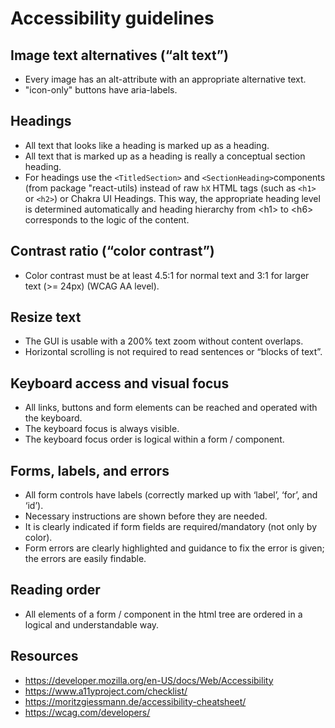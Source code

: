 # Accessibility guidelines

## Image text alternatives (“alt text”)

-   Every image has an alt-attribute with an appropriate alternative text.
-   "icon-only" buttons have aria-labels.

## Headings

-   All text that looks like a heading is marked up as a heading.
-   All text that is marked up as a heading is really a conceptual section heading.
-   For headings use the `<TitledSection>` and `<SectionHeading>`components (from package "react-utils) instead of raw `hX` HTML
    tags (such as `<h1>` or `<h2>`) or Chakra UI Headings.
    This way, the appropriate heading level is determined automatically and heading hierarchy from \<h1> to \<h6> corresponds to the logic of the content.

## Contrast ratio (“color contrast”)

-   Color contrast must be at least 4.5:1 for normal text and 3:1 for larger text (>= 24px) (WCAG AA level).

## Resize text

-   The GUI is usable with a 200% text zoom without content overlaps.
-   Horizontal scrolling is not required to read sentences or “blocks of text”.

## Keyboard access and visual focus

-   All links, buttons and form elements can be reached and operated with the keyboard.
-   The keyboard focus is always visible.
-   The keyboard focus order is logical within a form / component.

## Forms, labels, and errors

-   All form controls have labels (correctly marked up with ‘label’, ‘for’, and ‘id’).
-   Necessary instructions are shown before they are needed.
-   It is clearly indicated if form fields are required/mandatory (not only by color).
-   Form errors are clearly highlighted and guidance to fix the error is given; the errors are easily findable.

## Reading order

-   All elements of a form / component in the html tree are ordered in a logical and understandable way.

## Resources

-   https://developer.mozilla.org/en-US/docs/Web/Accessibility
-   https://www.a11yproject.com/checklist/
-   https://moritzgiessmann.de/accessibility-cheatsheet/
-   https://wcag.com/developers/

